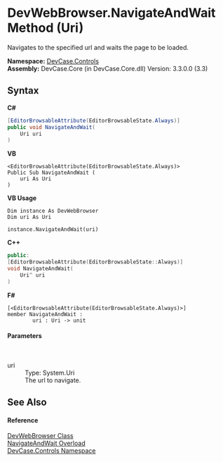 # DevWebBrowser.NavigateAndWait Method (Uri)
 

Navigates to the specified url and waits the page to be loaded.

**Namespace:**&nbsp;<a href="N_DevCase_Controls">DevCase.Controls</a><br />**Assembly:**&nbsp;DevCase.Core (in DevCase.Core.dll) Version: 3.3.0.0 (3.3)

## Syntax

**C#**<br />
``` C#
[EditorBrowsableAttribute(EditorBrowsableState.Always)]
public void NavigateAndWait(
	Uri uri
)
```

**VB**<br />
``` VB
<EditorBrowsableAttribute(EditorBrowsableState.Always)>
Public Sub NavigateAndWait ( 
	uri As Uri
)
```

**VB Usage**<br />
``` VB Usage
Dim instance As DevWebBrowser
Dim uri As Uri

instance.NavigateAndWait(uri)
```

**C++**<br />
``` C++
public:
[EditorBrowsableAttribute(EditorBrowsableState::Always)]
void NavigateAndWait(
	Uri^ uri
)
```

**F#**<br />
``` F#
[<EditorBrowsableAttribute(EditorBrowsableState.Always)>]
member NavigateAndWait : 
        uri : Uri -> unit 

```


#### Parameters
&nbsp;<dl><dt>uri</dt><dd>Type: System.Uri<br />The url to navigate.</dd></dl>

## See Also


#### Reference
<a href="T_DevCase_Controls_DevWebBrowser">DevWebBrowser Class</a><br /><a href="Overload_DevCase_Controls_DevWebBrowser_NavigateAndWait">NavigateAndWait Overload</a><br /><a href="N_DevCase_Controls">DevCase.Controls Namespace</a><br />